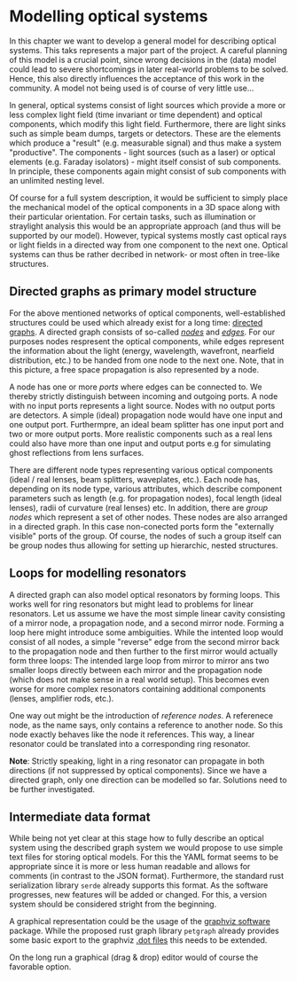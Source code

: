 # Modelling optical systems

In this chapter we want to develop a general model for describing optical systems. This taks represents a major part of the project. A careful planning of this model is a crucial point, since wrong decisions in the (data) model could lead to severe shortcomings in later real-world problems to be solved. Hence, this also directly influences the acceptance of this work in the community. A model not being used is of course of very little use...

In general, optical systems consist of light sources which provide a more or less complex light field (time invariant or time dependent) and optical components, which modify this light field.  Furthermore, there are light sinks such as simple beam dumps, targets or detectors. These are the elements which produce a "result" (e.g. measurable signal) and thus make a system "productive". The components - light sources (such as a laser) or optical elements (e.g. Faraday isolators) - might itself consist of sub components. In principle, these components again might consist of sub components with an unlimited nesting level.

Of course for a full system description, it would be sufficient to simply place the mechanical model of the optical components in a 3D space along with their particular orientation. For certain tasks, such as illumination or straylight analysis this would be an appropriate approach (and thus will be supported by our model). However, typical systems mostly cast optical rays or light fields in a directed way from one component to the next one. Optical systems can thus be rather decribed in network- or most often in tree-like structures.

## Directed graphs as primary model structure

For the above mentioned networks of optical components, well-established structures could be used which already exist for a long time: [directed graphs](https://en.wikipedia.org/wiki/Directed_graph). A directed graph consists of so-called *[nodes](nodes.md)* and *[edges](edges.md)*. For our purposes nodes respresent the optical components, while edges represent the information about the light (energy, wavelength, wavefront, nearfield distribution, etc.) to be handed from one node to the next one. Note, that in this picture, a free space propagation is also represented by a node.

A node has one or more *ports* where edges can be connected to. We thereby strictly distinguish between incoming and outgoing ports. A node with no input ports represents a light source. Nodes with no output ports are detectors. A simple (ideal) propagation node would have one input and one output port. Furthermpre, an ideal beam splitter has one input port and two or more output ports. More realistic components such as a real lens could also have more than one input and output ports e.g for simulating ghost reflections from lens surfaces.

There are different node types representing various optical components (ideal / real lenses, beam splitters, waveplates, etc.). Each node has, depending on its node type, various attributes, which describe component parameters such as length (e.g. for propagation nodes), focal length (ideal lenses), radii of curvature (real lenses) etc. In addition, there are *group nodes* which represent a set of other nodes. These nodes are also arranged in a directed graph. In this case non-conected ports form the "externally visible" ports of the group. Of course, the nodes of such a group itself can be group nodes thus allowing for setting up hierarchic, nested structures.

## Loops for modelling resonators

A directed graph can also model optical resonators by forming loops. This works well for ring resonators but might lead to problems for linear resonators. Let us assume we have the most simple linear cavity consisting of a mirror node, a propagation node, and a second mirror node. Forming a loop here might introduce some ambiguities. While the intented loop would consist of all nodes, a simple "reverse" edge from the second mirror back to the propagation node and then further to the first mirror would actually form three loops: The intended large loop from mirror to mirror ans two smaller loops directly between each mirror and the propagation node (which does not make sense in a real world setup). This becomes even worse for more complex resonators containing additional components (lenses, amplifier rods, etc.).

One way out might be the introduction of *reference nodes*. A referenece node, as the name says, only contains a reference to another node. So this node exactly behaves like the node it references. This way, a linear resonator could be translated into a corresponding ring resonator.

**Note**: Strictly speaking, light in a ring resonator can propagate in both directions (if not suppressed by optical components). Since we have a directed graph, only one direction can be modelled so far. Solutions need to be further investigated.

## Intermediate data format

While being not yet clear at this stage how to fully describe an optical system using the described graph system we would propose to use simple text files for storing optical models. For this the YAML format seems to be appropriate since it is more or less human readable and allows for comments (in contrast to the JSON format). Furthermore, the standard rust serialization library `serde` already supports this format. As the software progresses, new features will be added or changed. For this, a version system should be considered stright from the beginning. 

A graphical representation could be the usage of the [graphviz software](https://graphviz.org/) package. While the proposed rust graph library `petgraph` already provides some basic export to the graphviz [.dot files](https://graphviz.org/doc/info/lang.html) this needs to be extended.

On the long run a graphical (drag & drop) editor would of course the favorable option.